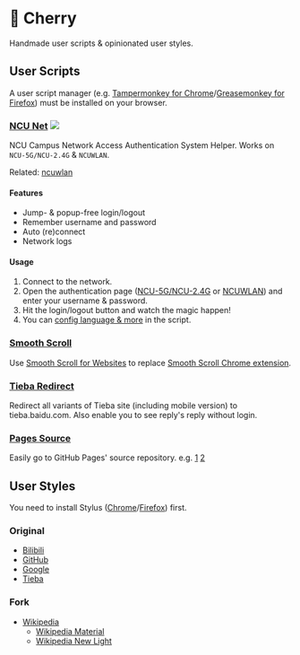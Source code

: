 # 🌸 Cherry

Handmade user scripts & opinionated user styles.

## User Scripts

A user script manager (e.g. [Tampermonkey for Chrome](https://chrome.google.com/webstore/detail/tampermonkey/dhdgffkkebhmkfjojejmpbldmpobfkfo)/[Greasemonkey for Firefox](https://addons.mozilla.org/firefox/addon/greasemonkey/)) must be installed on your browser.

### [NCU Net](https://github.com/kidonng/cherry/raw/master/scripts/ncu-net.user.js) [![](https://img.shields.io/badge/User%20Script-blue.svg)](https://github.com/kidonng/ncu-net)

NCU Campus Network Access Authentication System Helper. Works on `NCU-5G/NCU-2.4G` & `NCUWLAN`.

Related: [ncuwlan](https://github.com/maoyuqing/ncuwlan)

#### Features

- Jump- & popup-free login/logout
- Remember username and password
- Auto (re)connect
- Network logs

#### Usage

1. Connect to the network.
2. Open the authentication page ([NCU-5G/NCU-2.4G](http://222.204.3.154/) or [NCUWLAN](http://aaa.ncu.edu.cn/)) and enter your username & password.
3. Hit the login/logout button and watch the magic happen!
4. You can [config language & more](scripts/ncu-net.user.js#L12-L31) in the script.

### [Smooth Scroll](https://github.com/kidonng/cherry/raw/master/scripts/smoothscroll.user.js)

Use [Smooth Scroll for Websites](https://github.com/gblazex/smoothscroll-for-websites) to replace [Smooth Scroll Chrome extension](https://chrome.google.com/webstore/detail/smoothscroll/nbokbjkabcmbfdlbddjidfmibcpneigj).

### [Tieba Redirect](https://github.com/kidonng/cherry/raw/master/scripts/tieba-redirect.user.js)

Redirect all variants of Tieba site (including mobile version) to tieba.baidu.com. Also enable you to see reply's reply without login.

### [Pages Source](https://github.com/kidonng/cherry/raw/master/scripts/pages-source.user.js)

Easily go to GitHub Pages' source repository. e.g. [1](https://edwardtufte.github.io/) [2](https://edwardtufte.github.io/tufte-css/)

## User Styles

You need to install Stylus ([Chrome](https://chrome.google.com/webstore/detail/tampermonkey/clngdbkpkpeebahjckkjfobafhncgmne)/[Firefox](https://addons.mozilla.org/firefox/addon/styl-us/)) first.

### Original

- [Bilibili](https://github.com/kidonng/cherry/raw/master/styles/bilibili.user.css)
- [GitHub](https://github.com/kidonng/cherry/raw/master/styles/github.user.css)
- [Google](https://github.com/kidonng/cherry/raw/master/styles/google.user.css)
- [Tieba](https://github.com/kidonng/cherry/raw/master/styles/tieba.user.css)

### Fork

- [Wikipedia](https://github.com/kidonng/cherry/raw/master/styles/wikipedia.user.css)
  - [Wikipedia Material](https://userstyles.org/styles/140009/wikipedia-material)
  - [Wikipedia New Light](https://userstyles.org/styles/139227/wikipedia-new-light)
